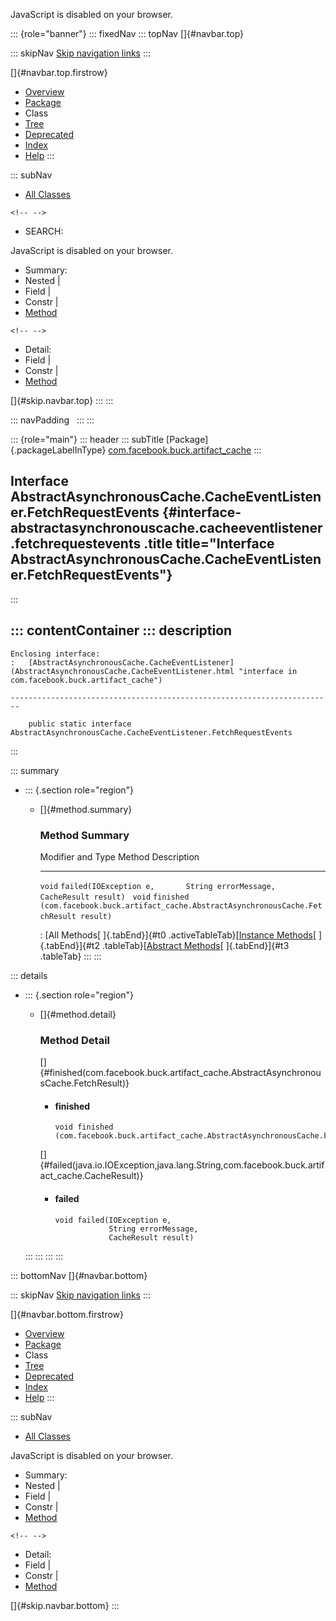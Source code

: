 <div>

JavaScript is disabled on your browser.

</div>

::: {role="banner"}
::: fixedNav
::: topNav
[]{#navbar.top}

::: skipNav
[Skip navigation links](#skip.navbar.top "Skip navigation links")
:::

[]{#navbar.top.firstrow}

-   [Overview](../../../../index.html)
-   [Package](package-summary.html)
-   Class
-   [Tree](package-tree.html)
-   [Deprecated](../../../../deprecated-list.html)
-   [Index](../../../../index-all.html)
-   [Help](../../../../help-doc.html)
:::

::: subNav
-   [All Classes](../../../../allclasses.html)

```{=html}
<!-- -->
```
-   SEARCH:

<div>

<div>

JavaScript is disabled on your browser.

</div>

</div>

<div>

-   Summary: 
-   Nested \| 
-   Field \| 
-   Constr \| 
-   [Method](#method.summary)

```{=html}
<!-- -->
```
-   Detail: 
-   Field \| 
-   Constr \| 
-   [Method](#method.detail)

</div>

[]{#skip.navbar.top}
:::
:::

::: navPadding
 
:::
:::

::: {role="main"}
::: header
::: subTitle
[Package]{.packageLabelInType} [com.facebook.buck.artifact_cache](package-summary.html)
:::

## Interface AbstractAsynchronousCache.CacheEventListener.FetchRequestEvents {#interface-abstractasynchronouscache.cacheeventlistener.fetchrequestevents .title title="Interface AbstractAsynchronousCache.CacheEventListener.FetchRequestEvents"}
:::

::: contentContainer
::: description
-   

    Enclosing interface:
    :   [AbstractAsynchronousCache.CacheEventListener](AbstractAsynchronousCache.CacheEventListener.html "interface in com.facebook.buck.artifact_cache")

    ------------------------------------------------------------------------

        public static interface AbstractAsynchronousCache.CacheEventListener.FetchRequestEvents
:::

::: summary
-   ::: {.section role="region"}
    -   []{#method.summary}

        ### Method Summary

          Modifier and Type   Method                                                                                      Description
          ------------------- ------------------------------------------------------------------------------------------- -------------
          `void`              `failed​(IOException e,       String errorMessage,       CacheResult result)`                 
          `void`              `finished​(com.facebook.buck.artifact_cache.AbstractAsynchronousCache.FetchResult result)`    

          : [All Methods[ ]{.tabEnd}]{#t0 .activeTableTab}[[Instance
          Methods](javascript:show(2);)[ ]{.tabEnd}]{#t2
          .tableTab}[[Abstract
          Methods](javascript:show(4);)[ ]{.tabEnd}]{#t3 .tableTab}
    :::
:::

::: details
-   ::: {.section role="region"}
    -   []{#method.detail}

        ### Method Detail

        []{#finished(com.facebook.buck.artifact_cache.AbstractAsynchronousCache.FetchResult)}

        -   #### finished

            ``` methodSignature
            void finished​(com.facebook.buck.artifact_cache.AbstractAsynchronousCache.FetchResult result)
            ```

        []{#failed(java.io.IOException,java.lang.String,com.facebook.buck.artifact_cache.CacheResult)}

        -   #### failed

            ``` methodSignature
            void failed​(IOException e,
                        String errorMessage,
                        CacheResult result)
            ```
    :::
:::
:::
:::

::: bottomNav
[]{#navbar.bottom}

::: skipNav
[Skip navigation links](#skip.navbar.bottom "Skip navigation links")
:::

[]{#navbar.bottom.firstrow}

-   [Overview](../../../../index.html)
-   [Package](package-summary.html)
-   Class
-   [Tree](package-tree.html)
-   [Deprecated](../../../../deprecated-list.html)
-   [Index](../../../../index-all.html)
-   [Help](../../../../help-doc.html)
:::

::: subNav
-   [All Classes](../../../../allclasses.html)

<div>

<div>

JavaScript is disabled on your browser.

</div>

</div>

<div>

-   Summary: 
-   Nested \| 
-   Field \| 
-   Constr \| 
-   [Method](#method.summary)

```{=html}
<!-- -->
```
-   Detail: 
-   Field \| 
-   Constr \| 
-   [Method](#method.detail)

</div>

[]{#skip.navbar.bottom}
:::
